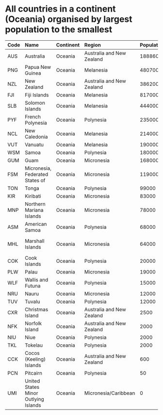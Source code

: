# All countries in a continent (Oceania) organised by largest population to the smallest

| Code | Name | Continent | Region | Population | Capital |
| :--- | :--- | :--- | :--- | :--- | :--- |
|AUS|Australia|Oceania|Australia and New Zealand|18886000|Canberra|
|PNG|Papua New Guinea|Oceania|Melanesia|4807000|Port Moresby|
|NZL|New Zealand|Oceania|Australia and New Zealand|3862000|Wellington|
|FJI|Fiji Islands|Oceania|Melanesia|817000|Suva|
|SLB|Solomon Islands|Oceania|Melanesia|444000|Honiara|
|PYF|French Polynesia|Oceania|Polynesia|235000|Papeete|
|NCL|New Caledonia|Oceania|Melanesia|214000|Nouméa|
|VUT|Vanuatu|Oceania|Melanesia|190000|Port-Vila|
|WSM|Samoa|Oceania|Polynesia|180000|Apia|
|GUM|Guam|Oceania|Micronesia|168000|Agaña|
|FSM|Micronesia, Federated States of|Oceania|Micronesia|119000|Palikir|
|TON|Tonga|Oceania|Polynesia|99000|Nuku´alofa|
|KIR|Kiribati|Oceania|Micronesia|83000|Bairiki|
|MNP|Northern Mariana Islands|Oceania|Micronesia|78000|Garapan|
|ASM|American Samoa|Oceania|Polynesia|68000|Fagatogo|
|MHL|Marshall Islands|Oceania|Micronesia|64000|Dalap-Uliga-Darrit|
|COK|Cook Islands|Oceania|Polynesia|20000|Avarua|
|PLW|Palau|Oceania|Micronesia|19000|Koror|
|WLF|Wallis and Futuna|Oceania|Polynesia|15000|Mata-Utu|
|NRU|Nauru|Oceania|Micronesia|12000|Yaren|
|TUV|Tuvalu|Oceania|Polynesia|12000|Funafuti|
|CXR|Christmas Island|Oceania|Australia and New Zealand|2500|Flying Fish Cove|
|NFK|Norfolk Island|Oceania|Australia and New Zealand|2000|Kingston|
|NIU|Niue|Oceania|Polynesia|2000|Alofi|
|TKL|Tokelau|Oceania|Polynesia|2000|Fakaofo|
|CCK|Cocos (Keeling) Islands|Oceania|Australia and New Zealand|600|West Island|
|PCN|Pitcairn|Oceania|Polynesia|50|Adamstown|
|UMI|United States Minor Outlying Islands|Oceania|Micronesia/Caribbean|0| |
